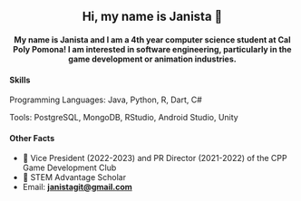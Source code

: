 <h2 align="center"> Hi, my name is Janista 🌸 </h2>
<h4 align="center"> My name is Janista and I am a 4th year computer science student at Cal Poly Pomona! I am interested in software engineering, particularly in the game development or animation industries. </h4>
<p> </p>

#### Skills 
<p> Programming Languages: Java, Python, R, Dart, C# </p>
<p> Tools: PostgreSQL, MongoDB, RStudio, Android Studio, Unity</p>

#### Other Facts
- 🌟 Vice President (2022-2023) and PR Director (2021-2022) of the CPP Game Development Club
- 💜 STEM Advantage Scholar
- Email: **janistagit@gmail.com**


<!--
**janistagit/janistagit** is a ✨ _special_ ✨ repository because its `README.md` (this file) appears on your GitHub profile.

Here are some ideas to get you started:

- 🔭 I’m currently working on ...
- 🌱 I’m currently learning ...
- 👯 I’m looking to collaborate on ...
- 🤔 I’m looking for help with ...
- 💬 Ask me about ...
- 📫 How to reach me: ...
- 😄 Pronouns: ...
- ⚡ Fun fact: ...
-->
